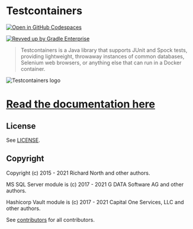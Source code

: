 # Testcontainers

[![Open in GitHub Codespaces](https://github.com/codespaces/badge.svg)](https://github.com/codespaces/new?hide_repo_select=true&ref=main&repo=33816473&machine=standardLinux32gb&devcontainer_path=.devcontainer%2Fdevcontainer.json&location=EastUs)

[![Revved up by Gradle Enterprise](https://img.shields.io/badge/Revved%20up%20by-Gradle%20Enterprise-06A0CE?logo=Gradle&labelColor=02303A)](https://ge.testcontainers.org/scans)

> Testcontainers is a Java library that supports JUnit and Spock tests, providing lightweight, throwaway instances of common databases, Selenium web browsers, or anything else that can run in a Docker container.

![Testcontainers logo](docs/logo.png)

# [Read the documentation here](http://www.testcontainers.org)

## License

See [LICENSE](LICENSE).

## Copyright

Copyright (c) 2015 - 2021 Richard North and other authors.

MS SQL Server module is (c) 2017 - 2021 G DATA Software AG and other authors.

Hashicorp Vault module is (c) 2017 - 2021 Capital One Services, LLC and other authors.

See [contributors](https://github.com/testcontainers/testcontainers-java/graphs/contributors) for all contributors.
